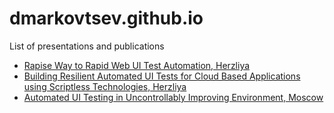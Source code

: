 # dmarkovtsev.github.io
List of presentations and publications

- [Rapise Way to Rapid Web UI Test Automation, Herzliya](https://dmarkovtsev.github.io/devgeekweek-2018-herzliya/index.html)
- [Building Resilient Automated UI Tests for Cloud Based Applications using Scriptless Technologies, Herzliya](https://dmarkovtsev.github.io/devgeekweek-2017-herzliya/index.html)
- [Automated UI Testing in Uncontrollably Improving Environment, Moscow](https://dmarkovtsev.github.io/sqadays-2017-moscow/index.html)
